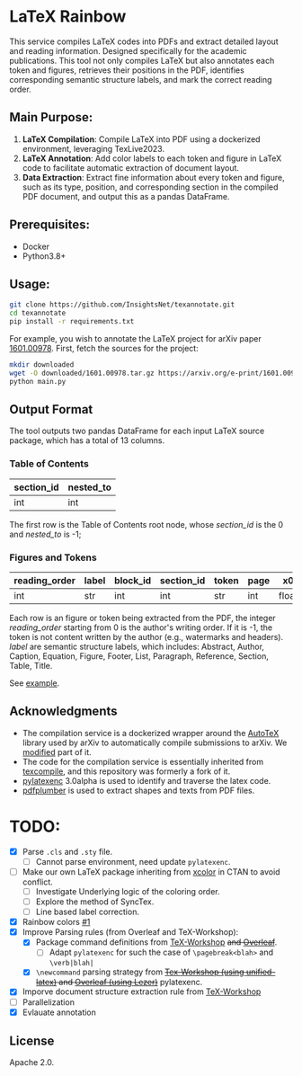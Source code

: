 # LaTeX Rainbow

This service compiles LaTeX codes into PDFs and extract detailed layout and reading information. 
Designed specifically for the academic publications.
This tool not only compiles LaTeX but also annotates each token and figures, 
retrieves their positions in the PDF, identifies corresponding semantic structure labels, and mark the correct reading order. 


## Main Purpose:

1. **LaTeX Compilation**: Compile LaTeX into PDF using a dockerized environment, leveraging TexLive2023.
2. **LaTeX Annotation**: Add color labels to each token and figure in LaTeX code to facilitate automatic extraction of document layout.
3. **Data Extraction**: Extract fine information about every token and figure, such as its type, position, and corresponding section in the compiled PDF document, and output this as a pandas DataFrame.

## Prerequisites:

- Docker
- Python3.8+

## Usage:

```bash
git clone https://github.com/InsightsNet/texannotate.git
cd texannotate
pip install -r requirements.txt
```

For example, you wish to annotate the LaTeX project for arXiv paper 
[1601.00978](https://arxiv.org/pdf/1601.00978). First, fetch the sources for the project:

```bash
mkdir downloaded
wget -O downloaded/1601.00978.tar.gz https://arxiv.org/e-print/1601.00978 --user-agent "Name <email>"
python main.py
```

## Output Format

The tool outputs two pandas DataFrame for each input LaTeX source package, which has a total of 13 columns.

### Table of Contents
| section_id | nested_to |
|---------------|-------|
| int           | int   |

The first row is the Table of Contents root node,  whose *section_id* is the 0 and *nested_to* is -1;


### Figures and Tokens
| reading_order | label | block_id | section_id | token | page | x0    | y0    | x1    | y1    | font | size  | flags |
|---------------|-------|------|---------|-------|------|-------|-------|-------|-------|------|-------|-------|
| int           | str   | int  | int     | str   | int  | float | float | float | float | str  | float | list  |

Each row is an figure or token being extracted from the PDF, the integer *reading_order* starting from 0 is the author's writing order. 
If it is -1, the token is not content written by the author (e.g., watermarks and headers).
*label* are semantic structure labels, which includes: Abstract, Author, Caption, Equation, Figure, Footer, List, Paragraph, Reference, Section, Table, Title.

See [example](doc/example.ipynb).

## Acknowledgments

- The compilation service is a dockerized wrapper around the [AutoTeX](https://metacpan.org/pod/TeX::AutoTeX) library used by arXiv to automatically compile submissions to arXiv. We [modified](https://github.com/) part of it.
- The code for the compilation service is essentially inherited from [texcompile](https://github.com/andrewhead/texcompile.git), and this repository was formerly a fork of it.
- [pylatexenc](https://github.com/phfaist/pylatexenc.git) 3.0alpha is used to identify and traverse the latex code.
- [pdfplumber](https://github.com/jsvine/pdfplumber.git) is used to extract shapes and texts from PDF files.

# TODO:
- [x] Parse `.cls` and `.sty` file.
  - [ ] Cannot parse environment, need update `pylatexenc`.
- [ ] Make our own LaTeX package inheriting from [xcolor](https://github.com/latex3/xcolor) in CTAN to avoid conflict.
  - [ ] Investigate Underlying logic of the coloring order.
  - [ ] Explore the method of SyncTex.
  - [ ] Line based label correction.
- [x] Rainbow colors [#1](https://github.com/InsightsNet/texannotate/pull/1) 
- [x] Improve Parsing rules (from Overleaf and TeX-Workshop):
   - [x] Package command definitions from [TeX-Workshop](https://github.com/James-Yu/LaTeX-Workshop/tree/master/data) ~~and [Overleaf](https://github.com/overleaf/overleaf/tree/main/services/web/frontend/js/features/source-editor/languages/latex/completions/data)~~.
      - [ ] Adapt `pylatexenc` for such the case of `\pagebreak<blah>` and `\verb|blah|`
   - [x] `\newcommand` parsing strategy from ~~[Tex-Workshop (using unified-latex)](https://github.com/James-Yu/LaTeX-Workshop/blob/856eaeebd66e16b9f8d500793f307aa02d4295eb/src/providers/completer/command.ts#L208) and [Overleaf (using Lezer)](https://github.com/overleaf/overleaf/blob/main/services/web/frontend/js/features/source-editor/lezer-latex/README.md)~~ pylatexenc.
- [x] Imporve document structure extraction rule from [TeX-Workshop](https://github.com/James-Yu/LaTeX-Workshop/blob/6ee7aca5dfe057642fec1781b6810796d745862e/src/providers/structurelib/latex.ts#L114C25-L114C25) 
- [ ] Parallelization
- [x] Evlauate annotation

## License

Apache 2.0.
